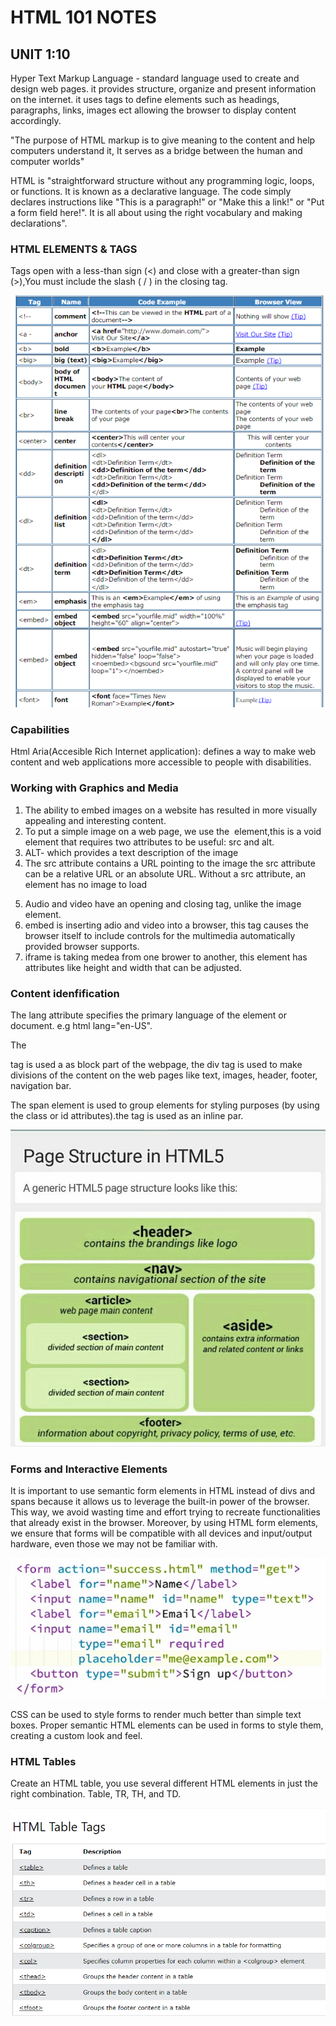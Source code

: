 # HTML 101 NOTES
## UNIT 1:10

Hyper Text Markup Language - standard language used to create and design web pages. it provides structure, organize and present information on the internet. it uses tags to define elements such as headings, paragraphs, links, images ect allowing the browser to display content accordingly.

"The purpose of HTML markup is to give meaning to the content and help computers understand it, It serves as a bridge between the human and computer worlds"

HTML is "straightforward structure without any programming logic, loops, or functions. It is known as a declarative language. The code simply declares instructions like "This is a paragraph!" or "Make this a link!" or "Put a form field here!". It is all about using the right vocabulary and making declarations".

### HTML ELEMENTS & TAGS
Tags open with a less-than sign (<) and close with
a greater-than sign (>),You must include the slash ( / ) in the closing tag.

![HTML TAGS](<HTML TAGS.png>)

### Capabilities
Html Aria(Accesible Rich Internet application): defines a way to make web content and web applications more accessible to people with disabilities.
### Working with Graphics and Media
1. The ability to embed images on a website has resulted in more visually appealing and interesting content.
2. To put a simple image on a web page, we use the <img> element,this is a void element that requires two attributes to be useful: src and alt.
3. ALT-  which provides a text description of the image
4. The src attribute contains a URL pointing to the image the src attribute can be a relative URL or an absolute URL. Without a src attribute, an <img> element has no image to load
 <!---'''html[<a href = http://www.example.com/xyz.html> #Absolute --->
<!---<a href = "/xyz.html">  #Relative]'''--->
5. Audio and video have an opening and closing tag, unlike the image element.
6. embed is inserting adio and video into a browser, this tag causes the browser itself to include controls for the multimedia automatically provided browser supports.
7. iframe is taking medea from one brower to another, this element has attributes like height and width that can be adjusted.

### Content idenfification
The lang attribute specifies the primary language of the element or document. e.g html lang="en-US".

The <div> tag is used a as block part of the webpage, the div tag is used to make divisions of the content on the web pages like text, images, header, footer, navigation bar.

The span element is used to group elements for styling purposes (by using the class or id attributes).the <span> tag is used as an inline par.

![Page structure in HTML](<Content structure2.jpg>)

### Forms and Interactive Elements
It is important to use semantic form elements in HTML instead of divs and spans because it allows us to leverage the built-in power of the browser. This way, we avoid wasting time and effort trying to recreate functionalities that already exist in the browser. Moreover, by using HTML form elements, we ensure that forms will be compatible with all devices and input/output hardware, even those we may not be familiar with.

![Form function](Figure_77_More_form_functions.jpg)

CSS can be used to style forms to render much better than simple text boxes. Proper semantic HTML elements can be used in forms to style them, creating a custom look and feel.

### HTML Tables
Create an HTML table, you use several different HTML elements in just the right combination. Table, TR, TH, and TD.

![Table Tags](<Screenshot (6).png>)

###





